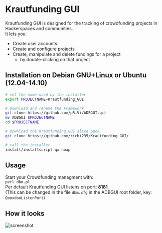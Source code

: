 Krautfunding GUI
================
Krautfunding GUI is designed for the tracking of crowdfunding projects in Hackerspaces and communities.  
It lets you:
 * Create user accounts.
 * Create and configure projects
 * Create, manipulate and delete fundings for a project
   * by double-clicking on that project


## Installation on Debian GNU+Linux or Ubuntu (12.04-14.10)
```bash
# set the name used by the installer
export PROJECTNAME=Krautfunding_GUI

# Download and rename the Framework 
git clone https://github.com/pRiVi/ADBGUI.git
mv ADBGUI $PROJECTNAME
cd $PROJECTNAME

# Download the Krautfunding_GUI slice pack
git clone https://github.com/richi235/Krautfunding_GUI/

# call the installer
install/installscript qx noap
```
## Usage
Start your Crowdfunding managment with:   
``` perl dbm.pl ```   
Per default Krautfunding GUI listens on port: **8181**.   
(This can be changed in the file ```dbm.cfg``` in the ADBGUI root folder, key: ```QooxdooListenPort```)

## How it looks
![screenshot](./doc/Krautfunding_gui_screenshot.png)



